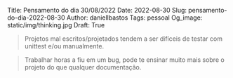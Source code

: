 Title: Pensamento do dia 30/08/2022
Date: 2022-08-30
Slug: pensamento-do-dia-2022-08-30
Author: daniellbastos
Tags: pessoal
Og_image: static/img/thinking.jpg
Draft: True


>    Projetos mal escritos/projetados tendem a ser difíceis de testar com unittest e/ou manualmente.  

>    Trabalhar horas a fiu em um bug, pode te ensinar muito mais sobre o projeto do que qualquer documentação.
